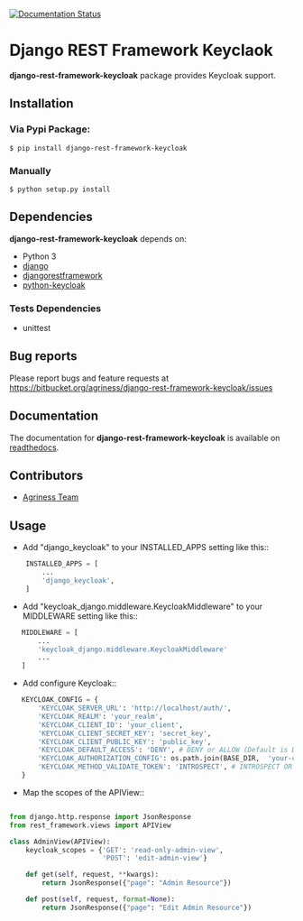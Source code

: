 [![Documentation Status](https://readthedocs.org/projects/django-rest-framework-keycloak/badge/?version=latest)](http://django-rest-framework-keycloak.readthedocs.io/en/latest/?badge=latest)

Django REST Framework Keyclaok
====================

**django-rest-framework-keycloak** package provides Keycloak support.

## Installation

### Via Pypi Package:

``` $ pip install django-rest-framework-keycloak ```

### Manually

``` $ python setup.py install ```

## Dependencies

**django-rest-framework-keycloak** depends on:

* Python 3
* [django](https://www.djangoproject.com/)
* [djangorestframework](http://www.django-rest-framework.org/)
* [python-keycloak](http://python-keycloak.readthedocs.io/en/latest/)

### Tests Dependencies

* unittest

## Bug reports

Please report bugs and feature requests at
https://bitbucket.org/agriness/django-rest-framework-keycloak/issues

## Documentation

The documentation for **django-rest-framework-keycloak** is available on [readthedocs](http://django-rest-framework-keycloak.readthedocs.io).

## Contributors

* [Agriness Team](http://www.agriness.com/)

## Usage

* Add "django_keycloak" to your INSTALLED_APPS setting like this::

```python
    INSTALLED_APPS = [
        ...
        'django_keycloak',
    ]
```

* Add "keycloak_django.middleware.KeycloakMiddleware" to your MIDDLEWARE setting like this::

```python
   MIDDLEWARE = [
       ...
       'keycloak_django.middleware.KeycloakMiddleware'
       ...
   ]
```

* Add configure Keycloak::

```python
   KEYCLOAK_CONFIG = {
       'KEYCLOAK_SERVER_URL': 'http://localhost/auth/',
       'KEYCLOAK_REALM': 'your_realm',
       'KEYCLOAK_CLIENT_ID': 'your_client',
       'KEYCLOAK_CLIENT_SECRET_KEY': 'secret_key',
       'KEYCLOAK_CLIENT_PUBLIC_KEY': 'public_key',
       'KEYCLOAK_DEFAULT_ACCESS': 'DENY', # DENY or ALLOW (Default is DENY)
       'KEYCLOAK_AUTHORIZATION_CONFIG': os.path.join(BASE_DIR,  'your-client-authz-config.json'),
       'KEYCLOAK_METHOD_VALIDATE_TOKEN': 'INTROSPECT', # INTROSPECT OR DECODE (Default is INTROSPECT)
   }
```

* Map the scopes of the APIView::

```python

from django.http.response import JsonResponse
from rest_framework.views import APIView

class AdminView(APIView):
    keycloak_scopes = {'GET': 'read-only-admin-view',
                       'POST': 'edit-admin-view'}

    def get(self, request, **kwargs):
        return JsonResponse({"page": "Admin Resource"})

    def post(self, request, format=None):
        return JsonResponse({"page": "Edit Admin Resource"})

```